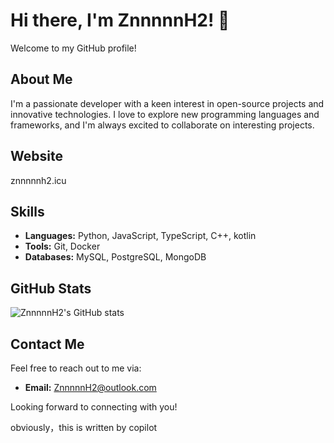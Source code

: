 # Hi there, I'm ZnnnnnH2! 👋

Welcome to my GitHub profile!

## About Me

I'm a passionate developer with a keen interest in open-source projects and innovative technologies. I love to explore new programming languages and frameworks, and I'm always excited to collaborate on interesting projects.

## Website

znnnnnh2.icu

## Skills

- **Languages:** Python, JavaScript, TypeScript, C++, kotlin
- **Tools:** Git, Docker
- **Databases:** MySQL, PostgreSQL, MongoDB

## GitHub Stats

![ZnnnnnH2's GitHub stats](https://github-readme-stats.vercel.app/api?username=ZnnnnnH2&show_icons=true&theme=radical)

## Contact Me

Feel free to reach out to me via:

- **Email:** ZnnnnnH2@outlook.com

Looking forward to connecting with you!

obviously，this is written by copilot
